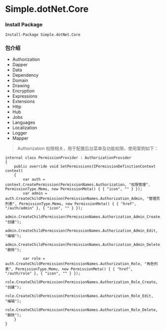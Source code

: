 # Simple.dotNet.Core
### Install Package
    Install-Package Simple.dotNet.Core
### 包介绍
* Authorization
* Dapper
* Data
* Dependency
* Domain
* Drawing
* Encryption
* Expressions
* Extensions
* Http
* Hub
* Jobs
* Languages
* Localization
* Logger
* Mapper

> Authorization 权限相关，用于配置后台菜单及功能权限，使用案例如下：

    internal class PermissionProvider : AuthorizationProvider
    {
        public override void SetPermissions(IPermissionDefinitionContext context)
        {
            var auth = context.CreatePermission(PermissionNames.Authorization, "权限管理", PermissionType.Memu, new PermissionMeta() { { "icon", "" } });
            var admin = auth.CreateChildPermission(PermissionNames.Authorization_Admin, "管理员列表", PermissionType.Memu, new PermissionMeta() { { "href", "/auth/admin" }, { "icon", "" } });
            admin.CreateChildPermission(PermissionNames.Authorization_Admin_Create, "创建");
            admin.CreateChildPermission(PermissionNames.Authorization_Admin_Edit, "编辑");
            admin.CreateChildPermission(PermissionNames.Authorization_Admin_Delete, "删除");

            var role = auth.CreateChildPermission(PermissionNames.Authorization_Role, "角色列表", PermissionType.Memu, new PermissionMeta() { { "href", "/auth/role" }, { "icon", "" } });
            role.CreateChildPermission(PermissionNames.Authorization_Role_Create, "创建");
            role.CreateChildPermission(PermissionNames.Authorization_Role_Edit, "编辑");
            role.CreateChildPermission(PermissionNames.Authorization_Role_Delete, "删除");
        }
    }


